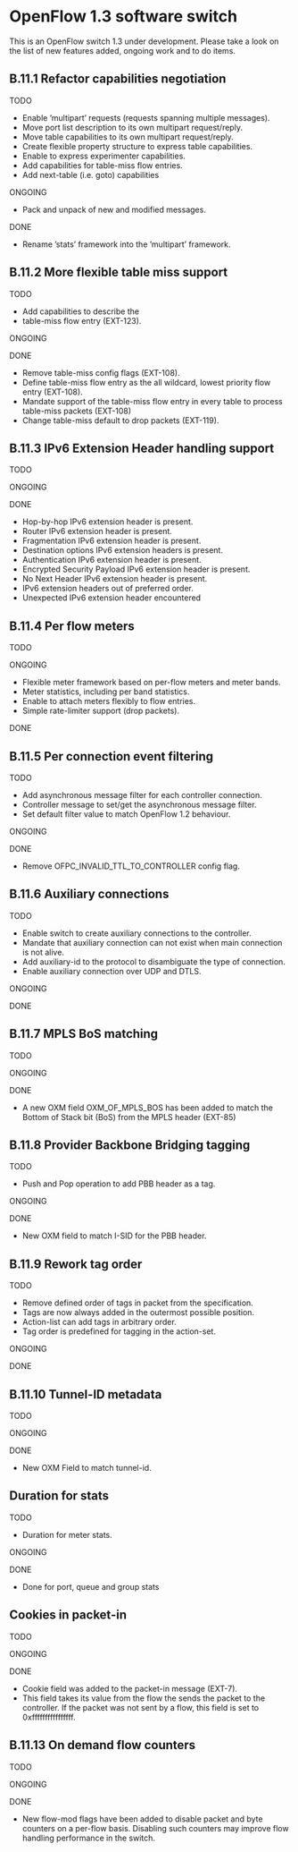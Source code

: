 OpenFlow 1.3 software switch
=============================
This is an OpenFlow switch 1.3 under development. Please take a look on the list of new features added, ongoing work and to do items.   

B.11.1 Refactor capabilities negotiation
----------------------------------------

TODO

- Enable ’multipart’ requests (requests spanning multiple messages).
- Move port list description to its own multipart request/reply.
- Move table capabilities to its own multipart request/reply.
- Create flexible property structure to express table capabilities.
- Enable to express experimenter capabilities.
- Add capabilities for table-miss flow entries.
- Add next-table (i.e. goto) capabilities

ONGOING

- Pack and unpack of new and modified messages.

DONE

- Rename ’stats’ framework into the ’multipart’ framework. 


B.11.2 More flexible table miss support
-----------------------------------------

TODO

- Add capabilities to describe the 
- table-miss flow entry (EXT-123). 

ONGOING

DONE

- Remove table-miss config flags (EXT-108).
- Define table-miss flow entry as the all wildcard, lowest priority flow entry (EXT-108).
- Mandate support of the table-miss flow entry in every table to process table-miss packets (EXT-108)
- Change table-miss default to drop packets (EXT-119).

B.11.3 IPv6 Extension Header handling support
----------------------------------------------

TODO

ONGOING

DONE

- Hop-by-hop IPv6 extension header is present.
- Router IPv6 extension header is present.
- Fragmentation IPv6 extension header is present.
- Destination options IPv6 extension headers is present.
- Authentication IPv6 extension header is present.
- Encrypted Security Payload IPv6 extension header is present.
- No Next Header IPv6 extension header is present.
- IPv6 extension headers out of preferred order.
- Unexpected IPv6 extension header encountered

B.11.4 Per flow meters
-----------------------

TODO

ONGOING

- Flexible meter framework based on per-flow meters and meter bands.
- Meter statistics, including per band statistics.
- Enable to attach meters flexibly to flow entries.
- Simple rate-limiter support (drop packets).

DONE

B.11.5 Per connection event filtering
--------------------------------------

TODO

- Add asynchronous message filter for each controller connection.
- Controller message to set/get the asynchronous message filter.
- Set default filter value to match OpenFlow 1.2 behaviour.

ONGOING

DONE

- Remove OFPC_INVALID_TTL_TO_CONTROLLER config flag.

B.11.6 Auxiliary connections
-----------------------------

TODO

- Enable switch to create auxiliary connections to the controller.
- Mandate that auxiliary connection can not exist when main connection is not alive.
- Add auxiliary-id to the protocol to disambiguate the type of connection.
- Enable auxiliary connection over UDP and DTLS.

ONGOING

DONE

B.11.7 MPLS BoS matching
--------------------------

TODO

ONGOING

DONE

- A new OXM field OXM_OF_MPLS_BOS has been added to match the Bottom 
of Stack bit (BoS) from the MPLS header (EXT-85)

B.11.8 Provider Backbone Bridging tagging
-------------------------------------------

TODO

- Push and Pop operation to add PBB header as a tag.

ONGOING

DONE

- New OXM field to match I-SID for the PBB header.

B.11.9 Rework tag order
------------------------

TODO

- Remove defined order of tags in packet from the specification.
- Tags are now always added in the outermost possible position.
- Action-list can add tags in arbitrary order.
- Tag order is predefined for tagging in the action-set.

ONGOING

DONE

B.11.10 Tunnel-ID metadata
---------------------------

TODO

ONGOING

DONE

- New OXM Field to match tunnel-id.

Duration for stats
-------------------

TODO

- Duration for meter stats.

ONGOING

DONE

- Done for port, queue and group stats

Cookies in packet-in
----------------------

TODO

ONGOING

DONE

- Cookie field was added to the packet-in message (EXT-7). 
- This field takes its value from the flow the
sends the packet to the controller. If the packet was not sent by 
a flow, this field is set to 0xffffffffffffffff.

B.11.13 On demand flow counters
--------------------------------

TODO

ONGOING

DONE

- New flow-mod flags have been added to disable packet and byte 
counters on a per-flow basis. Disabling such counters may improve 
flow handling performance in the switch.
